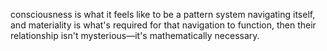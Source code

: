 consciousness is what it feels like to be a pattern system navigating itself, and materiality is what's required for that navigation to function, then their relationship isn't mysterious—it's mathematically necessary.